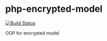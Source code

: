 # php-encrypted-model

[![Build Status](https://travis-ci.org/gubenkovalik/php-encrypted-model.svg?branch=master)](https://travis-ci.org/gubenkovalik/php-encrypted-model)

OOP for encrypted model
